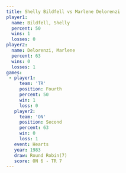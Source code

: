 ```yaml
---
title: Shelly Bildfell vs Marlene Delorenzi
player1:                  
  name: Bildfell, Shelly  
  percent: 50             
  wins: 1                 
  losses: 0               
player2:                  
  name: Delorenzi, Marlene
  percent: 63             
  wins: 0                 
  losses: 1               
games:
 - player1:          
     team: 'TR'      
     position: Fourth
     percent: 50     
     win: 1          
     loss: 0         
   player2:          
     team: 'ON'      
     position: Second
     percent: 63     
     win: 0          
     loss: 1         
   event: Hearts       
   year: 1983          
   draw: Round Robin(7)
   score: ON 6 - TR 7  
---
```


